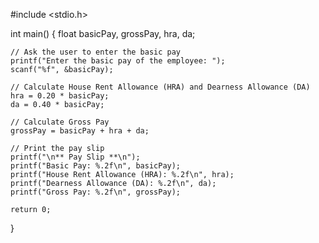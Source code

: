 #include <stdio.h>

int main()
{
    float basicPay, grossPay, hra, da;

    // Ask the user to enter the basic pay
    printf("Enter the basic pay of the employee: ");
    scanf("%f", &basicPay);

    // Calculate House Rent Allowance (HRA) and Dearness Allowance (DA)
    hra = 0.20 * basicPay;
    da = 0.40 * basicPay;

    // Calculate Gross Pay
    grossPay = basicPay + hra + da;

    // Print the pay slip
    printf("\n** Pay Slip **\n");
    printf("Basic Pay: %.2f\n", basicPay);
    printf("House Rent Allowance (HRA): %.2f\n", hra);
    printf("Dearness Allowance (DA): %.2f\n", da);
    printf("Gross Pay: %.2f\n", grossPay);

    return 0;
}

